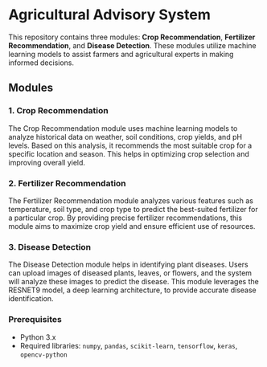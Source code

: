 # Agricultural Advisory System

This repository contains three modules: **Crop Recommendation**, **Fertilizer Recommendation**, and **Disease Detection**. These modules utilize machine learning models to assist farmers and agricultural experts in making informed decisions.

## Modules

### 1. Crop Recommendation
The Crop Recommendation module uses machine learning models to analyze historical data on weather, soil conditions, crop yields, and pH levels. Based on this analysis, it recommends the most suitable crop for a specific location and season. This helps in optimizing crop selection and improving overall yield.

### 2. Fertilizer Recommendation
The Fertilizer Recommendation module analyzes various features such as temperature, soil type, and crop type to predict the best-suited fertilizer for a particular crop. By providing precise fertilizer recommendations, this module aims to maximize crop yield and ensure efficient use of resources.

### 3. Disease Detection
The Disease Detection module helps in identifying plant diseases. Users can upload images of diseased plants, leaves, or flowers, and the system will analyze these images to predict the disease. This module leverages the RESNET9 model, a deep learning architecture, to provide accurate disease identification.


### Prerequisites
- Python 3.x
- Required libraries: `numpy`, `pandas`, `scikit-learn`, `tensorflow`, `keras`, `opencv-python`
